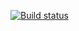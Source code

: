 [![Build status](https://ci.appveyor.com/api/projects/status/s938460wg9b5pivw/branch/master?svg=true)](https://ci.appveyor.com/project/ElinaHaf/pageobject/branch/master)